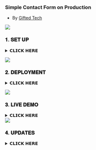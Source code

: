 ### Simple Contact Form on Production
- By [Gifted Tech](https://github.com/mouricedevs)

<a><img src='https://i.imgur.com/LyHic3i.gif'/></a>

### 𝟏. 𝐒𝐄𝐓 𝐔𝐏
<details>
<summary>𝗖𝗟𝗜𝗖𝗞 𝗛𝗘𝗥𝗘</summary>

<details>
<summary>A. GETTING BOT_TOKEN</summary>

### StepWise ###

- **Head over to [Telegram Bot Father](https://t.me/BotFather)**
- **Click on create a new bot and give your bot a name**

- **Ensure you obtain your Bot Token. See tutorial below 👇**
- **Here is an example bot token:**
  ```
  7020932494:AAEbZLYTsGfOVBo2i-9zR_dLou9q_jF0_jc
  ```
- *I compressed the video so ain't aware of it's quality*

https://github.com/mouricedevs/telegram-bot/assets/166598671/8bf0cc38-2462-4dac-909c-13770a328900

</details>

___

<details>
<summary>B. GETTING CHAT_ID</summary>

### StepWise ###

- **Head over to [Telegram GetMyId Bot](https://t.me/getmyid_bot)**
- **Click on START Button and copy your chat id**
 See tutorial below 👇**
- **Here is an example chat_id:**
  ```
  51533xxxxx
  ```
- *I compressed the video so ain't aware of it's quality*


https://github.com/user-attachments/assets/eaf6c654-4d70-4b5c-aadc-51cf0c51632a


</details>

</details>

<a><img src='https://i.imgur.com/LyHic3i.gif'/></a>


### 𝟐. 𝐃𝐄𝐏𝐋𝐎𝐘𝐌𝐄𝐍𝐓
<details>
<summary>𝗖𝗟𝗜𝗖𝗞 𝗛𝗘𝗥𝗘</summary>

- Insert your bot_token and chat_id in the [`.env file`](https://github.com/mouricedevs/tg-contact-form/blob/main/.env) on your forked repo or manually in heroku vars or any other platform before deploying.

- [`VERCEL(free)`](https://vercel.com/login)
- [`RENDER(free)`](https://dashboard.render.com)
- [`KOYEB(free)`](https://app.koyeb.com)
- [`HEROKU(paid)`](https://dashboard.heroku.com/new?template=https://github.com/mouricedevs/tg-contact-form)
- [`NETLIFY(paid)`](https://netlify.app)
- [`RAILWAY(paid)`](https://railway.app) or your own hosting.
___

```
VERCEL PROCESS:
    1: Click "NEW".
    2: Select "New Project".
    3: Click "Search and import from your forked Git repository".
    4: Enter project name, env variables.
    5: And JUST CLICK "Deploy". 
```
</details>

<a><img src='https://i.imgur.com/LyHic3i.gif'/></a>

### 𝟑. 𝐋𝐈𝐕𝐄 𝐃𝐄𝐌𝐎
<details>
<summary>𝗖𝗟𝗜𝗖𝗞 𝗛𝗘𝗥𝗘</summary>
  
***Here's an Example [`VERCEL OUTPUT`](https://api.giftedtech.us.kg/contact).***

***Here's an Example [`HEROKU OUTPUT`](https://api.giftedtech.us.kg/contact).***

***Here's an Example [`RENDER OUTPUT`](https://api.giftedtech.us.kg/contact).***


</details>
<a><img src='https://i.imgur.com/LyHic3i.gif'/></a>

### 𝟒. 𝐔𝐏𝐃𝐀𝐓𝐄𝐒 

<details>
<summary>𝗖𝗟𝗜𝗖𝗞 𝗛𝗘𝗥𝗘</summary>
  
- **[CONTACT SUPPORT](https://api.giftedtech.us.kg/contact) For More Info**
- **Join [WHATSAPP CHANNEL](https://whatsapp.com/channel/0029VaYauR9ISTkHTj4xvi1l) for Daily Updates.**
- **Check out my [GITHUB PROFILE](https://github.com/mouricedevs) for more Projects.**
</details>
